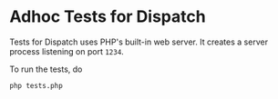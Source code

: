 # Adhoc Tests for Dispatch

Tests for Dispatch uses PHP's built-in web server.
It creates a server process listening on port `1234`.

To run the tests, do
```bash
php tests.php
```
